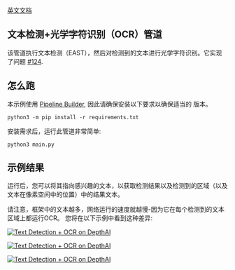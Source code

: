 [英文文档](README.md)

## 文本检测+光学字符识别（OCR）管道

该管道执行文本检测（EAST），然后对检测到的文本进行光学字符识别。它实现了问题 [#124](https://github.com/luxonis/depthai/issues/124).

## 怎么跑

本示例使用 [Pipeline Builder](https://github.com/luxonis/depthai/issues/136), 因此请确保安装以下要求以确保适当的 版本。

`python3 -m pip install -r requirements.txt`

安装需求后，运行此管道非常简单:

`python3 main.py`

## 示例结果

运行后，您可以将其指向感兴趣的文本，以获取检测结果以及检测到的区域（以及文本在像素空间中的位置）中的结果文本。

请注意，框架中的文本越多，网络运行的速度就越慢-因为它在每个检测到的文本区域上都运行OCR。 
您将在以下示例中看到这种差异:


[![Text Detection + OCR on DepthAI](https://user-images.githubusercontent.com/32992551/105749743-13febe00-5f01-11eb-8b5f-dca801f5d125.png)](https://www.youtube.com/watch?v=Bv-p76A3YMk "Gen2 OCR Pipeline")

[![Text Detection + OCR on DepthAI](https://user-images.githubusercontent.com/32992551/105749667-f6315900-5f00-11eb-92bd-a297590adedc.png)](https://www.youtube.com/watch?v=YWIZYeixQjc "Gen2 OCR Pipeline")

[![Text Detection + OCR on DepthAI](https://user-images.githubusercontent.com/32992551/105749638-eb76c400-5f00-11eb-8e9a-18e550b35ae4.png)](https://www.youtube.com/watch?v=Wclmk42Zvj4 "Gen2 OCR Pipeline")






